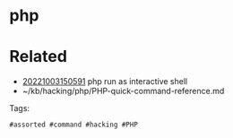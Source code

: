 # php

# Related

- [20221003150591](/zet/20221003150591/README.md) php run as interactive shell
- ~/kb/hacking/php/PHP-quick-command-reference.md

Tags:

    #assorted #command #hacking #PHP
